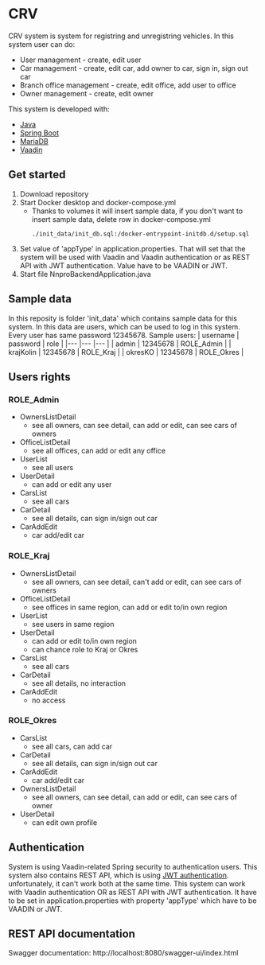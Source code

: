 # CRV
CRV system is system for registring and unregistring vehicles. In this system user can do:
- User management - create, edit user
- Car management - create, edit car, add owner to car, sign in, sign out car
- Branch office management - create, edit office, add user to office
- Owner management - create, edit owner

This system is developed with:
- [Java](https://www.oracle.com/java/technologies/javase-downloads.html)
- [Spring Boot](https://spring.io/projects/spring-boot)
- [MariaDB](https://mariadb.org/download/)
- [Vaadin](https://vaadin.com/)

## Get started
1. Download repository
2. Start Docker desktop and docker-compose.yml
   - Thanks to volumes it will insert sample data, if you don't want to insert sample data, delete row in docker-compose.yml
     ```
     ./init_data/init_db.sql:/docker-entrypoint-initdb.d/setup.sql
3. Set value of 'appType' in application.properties. That will set that the system will be used with Vaadin and Vaadin authentication or as REST API with JWT authentication. Value have to be VAADIN or JWT.
4. Start file  NnproBackendApplication.java
## Sample data
In this reposity is folder 'init_data' which contains sample data for this system. In this data are users, which can be used to log in this system. Every user has same password 12345678.
Sample users:
| username 	| password 	| role 	|
|---	|---	|---	|
| admin 	| 12345678 	| ROLE_Admin 	|
| krajKolin 	| 12345678 	| ROLE_Kraj 	|
| okresKO 	| 12345678 	| ROLE_Okres 	|

## Users rights
### ROLE_Admin
  - OwnersListDetail
    - see all owners, can see detail, can add or edit, can see cars of owners
  - OfficeListDetail
    - see all offices, can add or edit any office
  - UserList
    - see all users
  - UserDetail
    - can add or edit any user
  - CarsList
      - see all cars
  - CarDetail
      - see all details, can sign in/sign out car
  - CarAddEdit
      - car add/edit car
### ROLE_Kraj
  - OwnersListDetail
    - see all owners, can see detail, can't add or edit, can see cars of owners
  - OfficeListDetail
    - see offices in same region, can add or edit to/in own region
  - UserList
    - see users in same region
  - UserDetail
    - can add or edit to/in own region
    - can chance role to Kraj or Okres
  - CarsList
     - see all cars
  - CarDetail
     - see all details, no interaction
  - CarAddEdit
     - no access
### ROLE_Okres
  - CarsList
      - see all cars, can add car
  - CarDetail
      - see all details, can sign in/sign out car
  - CarAddEdit
      - car add/edit car
  - OwnersListDetail
      - see all owners, can see detail, can add or edit, can see cars of owner
  - UserDetail
      - can edit own profile

## Authentication
System is using Vaadin-related Spring security to authentication users. This system also contains REST API, which is using [JWT authentication](https://jwt.io/). unfortunately, it can't work both at the same time. This system can work with Vaadin authentication OR as REST API with JWT authentication. It have to be set in application.properties with property 'appType' which have to be VAADIN or JWT. 
## REST API documentation
Swagger documentation: http://localhost:8080/swagger-ui/index.html

